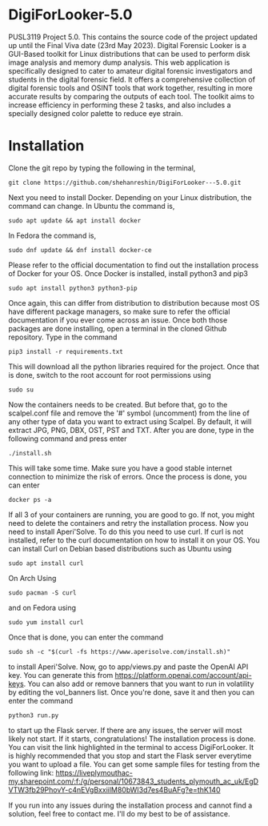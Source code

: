 # DigiForLooker-5.0

PUSL3119 Project 5.0. This contains the source code of the project updated up until the Final Viva date (23rd May 2023). Digital Forensic Looker is a GUI-Based toolkit for Linux distributions that can be used to perform disk image analysis and memory dump analysis. This web application is specifically designed to cater to amateur digital forensic investigators and students in the digital forensic field. It offers a comprehensive collection of digital forensic tools and OSINT tools that work together, resulting in more accurate results by comparing the outputs of each tool. The toolkit aims to increase efficiency in performing these 2 tasks, and also includes a specially designed color palette to reduce eye strain.

# Installation

Clone the git repo by typing the following in the terminal,

```
git clone https://github.com/shehanreshin/DigiForLooker---5.0.git
```

Next you need to install Docker. Depending on your Linux distribution, the command can change.
In Ubuntu the command is,

```
sudo apt update && apt install docker
```

In Fedora the command is,

```
sudo dnf update && dnf install docker-ce
```

Please refer to the official documentation to find out the installation process of Docker for your OS.
Once Docker is installed, install python3 and pip3

```
sudo apt install python3 python3-pip
```

Once again, this can differ from distribution to distribution because most OS have different package
managers, so make sure to refer the official documentation if you ever come across an issue. Once
both those packages are done installing, open a terminal in the cloned Github repository. Type in the
command

```
pip3 install -r requirements.txt
```

This will download all the python libraries required for the project. Once that is done, switch to the
root account for root permissions using

```
sudo su
```

Now the containers needs to be created. But before that, go to the scalpel.conf file and remove the '#' symbol (uncomment) from the line of any other type of data you want to extract using Scalpel. By default, it will extract JPG, PNG, DBX, OST, PST and TXT. After you are done, type in the following command and press enter

```
./install.sh
```

This will take some time. Make sure you have a good stable internet connection to minimize the
risk of errors. Once the process is done, you can enter

```
docker ps -a
```

If all 3 of your containers are running, you are good to go. If not, you might need to delete the
containers and retry the installation process. Now you need to install Aperi'Solve. To do this you need to use curl. If curl is not installed, refer to the curl documentation on how to install it on your OS. You can install Curl on Debian based distributions such as Ubuntu using

```
sudo apt install curl
```

On Arch Using

```
sudo pacman -S curl
```

and on Fedora using

```
sudo yum install curl
```

Once that is done, you can enter the command

```
sudo sh -c "$(curl -fs https://www.aperisolve.com/install.sh)"
```

to install Aperi'Solve. Now, go to app/views.py and paste the OpenAI API key. You can generate this from https://platform.openai.com/account/api-keys. You can also add or remove banners that you want to run in volatility by editing the vol_banners list. Once you're done, save it and then you can enter the command

```
python3 run.py
```

to start up the Flask server. If there are any issues, the server will most likely not start. If it starts,
congratulations! The installation process is done. You can visit the link highlighted in the terminal
to access DigiForLooker. It is highly recommended that you stop and start the Flask server everytime you want to upload a file. You can get some sample files for testing from the following link: https://liveplymouthac-my.sharepoint.com/:f:/g/personal/10673843_students_plymouth_ac_uk/EgDVTW3fb29PhovY-c4nEVgBxxiilM80bWI3d7es4BuAFg?e=thK140

If you run into any issues during the installation process and cannot find a solution, feel free to contact me. I'll do my best to be of assistance.
